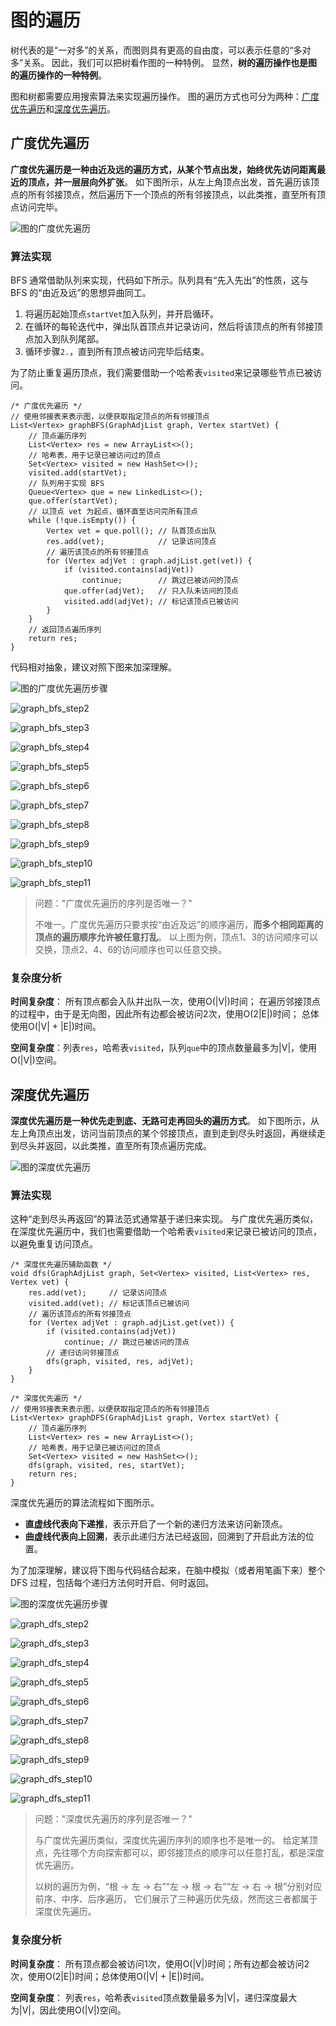 # 图的遍历

树代表的是“一对多”的关系，而图则具有更高的自由度，可以表示任意的“多对多”关系。
因此，我们可以把树看作图的一种特例。
显然，**树的遍历操作也是图的遍历操作的一种特例**。

图和树都需要应用搜索算法来实现遍历操作。
图的遍历方式也可分为两种：<u>广度优先遍历</u>和<u>深度优先遍历</u>。

## 广度优先遍历

**广度优先遍历是一种由近及远的遍历方式，从某个节点出发，始终优先访问距离最近的顶点，并一层层向外扩张**。
如下图所示，从左上角顶点出发，首先遍历该顶点的所有邻接顶点，然后遍历下一个顶点的所有邻接顶点，以此类推，直至所有顶点访问完毕。

![图的广度优先遍历](img/09/03/graph_bfs.png)

### 算法实现

BFS 通常借助队列来实现，代码如下所示。队列具有“先入先出”的性质，这与 BFS 的“由近及远”的思想异曲同工。

1. 将遍历起始顶点`startVet`加入队列，并开启循环。
2. 在循环的每轮迭代中，弹出队首顶点并记录访问，然后将该顶点的所有邻接顶点加入到队列尾部。
3. 循环步骤`2.`，直到所有顶点被访问完毕后结束。

为了防止重复遍历顶点，我们需要借助一个哈希表`visited`来记录哪些节点已被访问。

```text
/* 广度优先遍历 */
// 使用邻接表来表示图，以便获取指定顶点的所有邻接顶点
List<Vertex> graphBFS(GraphAdjList graph, Vertex startVet) {
    // 顶点遍历序列
    List<Vertex> res = new ArrayList<>();
    // 哈希表，用于记录已被访问过的顶点
    Set<Vertex> visited = new HashSet<>();
    visited.add(startVet);
    // 队列用于实现 BFS
    Queue<Vertex> que = new LinkedList<>();
    que.offer(startVet);
    // 以顶点 vet 为起点，循环直至访问完所有顶点
    while (!que.isEmpty()) {
        Vertex vet = que.poll(); // 队首顶点出队
        res.add(vet);            // 记录访问顶点
        // 遍历该顶点的所有邻接顶点
        for (Vertex adjVet : graph.adjList.get(vet)) {
            if (visited.contains(adjVet))
                continue;        // 跳过已被访问的顶点
            que.offer(adjVet);   // 只入队未访问的顶点
            visited.add(adjVet); // 标记该顶点已被访问
        }
    }
    // 返回顶点遍历序列
    return res;
}
```

代码相对抽象，建议对照下图来加深理解。

![图的广度优先遍历步骤](img/09/03/graph_bfs_step1.png)

![graph_bfs_step2](img/09/03/graph_bfs_step2.png)

![graph_bfs_step3](img/09/03/graph_bfs_step3.png)

![graph_bfs_step4](img/09/03/graph_bfs_step4.png)

![graph_bfs_step5](img/09/03/graph_bfs_step5.png)

![graph_bfs_step6](img/09/03/graph_bfs_step6.png)

![graph_bfs_step7](img/09/03/graph_bfs_step7.png)

![graph_bfs_step8](img/09/03/graph_bfs_step8.png)

![graph_bfs_step9](img/09/03/graph_bfs_step9.png)

![graph_bfs_step10](img/09/03/graph_bfs_step10.png)

![graph_bfs_step11](img/09/03/graph_bfs_step11.png)

> 问题："广度优先遍历的序列是否唯一？"
>
> 不唯一。广度优先遍历只要求按“由近及远”的顺序遍历，**而多个相同距离的顶点的遍历顺序允许被任意打乱**。
> 以上图为例，顶点1、3的访问顺序可以交换，顶点2、4、6的访问顺序也可以任意交换。

### 复杂度分析

**时间复杂度**：
所有顶点都会入队并出队一次，使用O(|V|)时间；
在遍历邻接顶点的过程中，由于是无向图，因此所有边都会被访问2次，使用O(2|E|)时间；
总体使用O(|V| + |E|)时间。

**空间复杂度**：列表`res`，哈希表`visited`，队列`que`中的顶点数量最多为|V|，使用O(|V|)空间。

## 深度优先遍历

**深度优先遍历是一种优先走到底、无路可走再回头的遍历方式**。
如下图所示，从左上角顶点出发，访问当前顶点的某个邻接顶点，直到走到尽头时返回，再继续走到尽头并返回，以此类推，直至所有顶点遍历完成。

![图的深度优先遍历](img/09/03/graph_dfs.png)

### 算法实现

这种“走到尽头再返回”的算法范式通常基于递归来实现。
与广度优先遍历类似，在深度优先遍历中，我们也需要借助一个哈希表`visited`来记录已被访问的顶点，以避免重复访问顶点。

```src
/* 深度优先遍历辅助函数 */
void dfs(GraphAdjList graph, Set<Vertex> visited, List<Vertex> res, Vertex vet) {
    res.add(vet);     // 记录访问顶点
    visited.add(vet); // 标记该顶点已被访问
    // 遍历该顶点的所有邻接顶点
    for (Vertex adjVet : graph.adjList.get(vet)) {
        if (visited.contains(adjVet))
            continue; // 跳过已被访问的顶点
        // 递归访问邻接顶点
        dfs(graph, visited, res, adjVet);
    }
}

/* 深度优先遍历 */
// 使用邻接表来表示图，以便获取指定顶点的所有邻接顶点
List<Vertex> graphDFS(GraphAdjList graph, Vertex startVet) {
    // 顶点遍历序列
    List<Vertex> res = new ArrayList<>();
    // 哈希表，用于记录已被访问过的顶点
    Set<Vertex> visited = new HashSet<>();
    dfs(graph, visited, res, startVet);
    return res;
}
```

深度优先遍历的算法流程如下图所示。

- **直虚线代表向下递推**，表示开启了一个新的递归方法来访问新顶点。
- **曲虚线代表向上回溯**，表示此递归方法已经返回，回溯到了开启此方法的位置。

为了加深理解，建议将下图与代码结合起来，在脑中模拟（或者用笔画下来）整个 DFS 过程，包括每个递归方法何时开启、何时返回。

![图的深度优先遍历步骤](img/09/03/graph_dfs_step1.png)

![graph_dfs_step2](img/09/03/graph_dfs_step2.png)

![graph_dfs_step3](img/09/03/graph_dfs_step3.png)

![graph_dfs_step4](img/09/03/graph_dfs_step4.png)

![graph_dfs_step5](img/09/03/graph_dfs_step5.png)

![graph_dfs_step6](img/09/03/graph_dfs_step6.png)

![graph_dfs_step7](img/09/03/graph_dfs_step7.png)

![graph_dfs_step8](img/09/03/graph_dfs_step8.png)

![graph_dfs_step9](img/09/03/graph_dfs_step9.png)

![graph_dfs_step10](img/09/03/graph_dfs_step10.png)

![graph_dfs_step11](img/09/03/graph_dfs_step11.png)

> 问题："深度优先遍历的序列是否唯一？"
>
> 与广度优先遍历类似，深度优先遍历序列的顺序也不是唯一的。
> 给定某顶点，先往哪个方向探索都可以，即邻接顶点的顺序可以任意打乱，都是深度优先遍历。
>
> 以树的遍历为例，“根 -> 左 -> 右”“左 -> 根 -> 右”“左 -> 右 -> 根”分别对应前序、中序、后序遍历，
> 它们展示了三种遍历优先级，然而这三者都属于深度优先遍历。

### 复杂度分析

**时间复杂度**：
所有顶点都会被访问1次，使用O(|V|)时间；所有边都会被访问2次，使用O(2|E|)时间；总体使用O(|V| + |E|)时间。

**空间复杂度**：
列表`res`，哈希表`visited`顶点数量最多为|V|，递归深度最大为|V|，因此使用O(|V|)空间。

